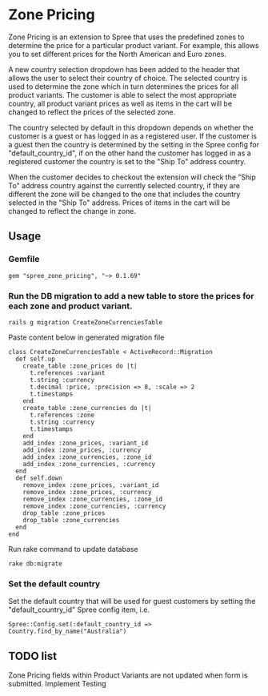 # Zone Pricing

Zone Pricing is an extension to Spree that uses the predefined zones to determine the price for a particular
product variant. For example, this allows you to set different prices for the North American and Euro zones.

A new country selection dropdown has been added to the header that allows the user to select their country
of choice. The selected country is used to determine the zone which in turn determines the prices for all
product variants. The customer is able to select the most appropriate country, all product variant prices
as well as items in the cart will be changed to reflect the prices of the selected zone.

The country selected by default in this dropdown depends on whether the customer is a guest or has logged in
as a registered user. If the customer is a guest then the country is determined by the setting in the Spree config
for "default_country_id", if on the other hand the customer has logged in as a registered customer the country is
set to the "Ship To" address country.

When the customer decides to checkout the extension will check the "Ship To" address country against the currently
selected country, if they are different the zone will be changed to the one that includes the country selected in
the "Ship To" address. Prices of items in the cart will be changed to reflect the change in zone.

## Usage

### Gemfile

	gem "spree_zone_pricing", "~> 0.1.69"

### Run the DB migration to add a new table to store the prices for each zone and product variant.

	rails g migration CreateZoneCurrenciesTable

Paste content below in generated migration file

	class CreateZoneCurrenciesTable < ActiveRecord::Migration
	  def self.up
	    create_table :zone_prices do |t|
	      t.references :variant
	      t.string :currency
	      t.decimal :price, :precision => 8, :scale => 2
	      t.timestamps
	    end
	    create_table :zone_currencies do |t|
	      t.references :zone
	      t.string :currency
	      t.timestamps
	    end
	    add_index :zone_prices, :variant_id
	    add_index :zone_prices, :currency
	    add_index :zone_currencies, :zone_id
	    add_index :zone_currencies, :currency
	  end
	  def self.down
	    remove_index :zone_prices, :variant_id
	    remove_index :zone_prices, :currency
	    remove_index :zone_currencies, :zone_id
	    remove_index :zone_currencies, :currency
	    drop_table :zone_prices
	    drop_table :zone_currencies
	  end
	end

Run rake command to update database

	rake db:migrate

### Set the default country

Set the default country that will be used for guest customers by setting the "default_country_id" Spree
config item, i.e.

	Spree::Config.set(:default_country_id => Country.find_by_name("Australia")

## TODO list

Zone Pricing fields within Product Variants are not updated when form is submitted.
Implement Testing


